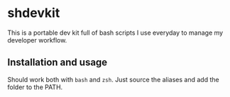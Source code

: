# shdevkit

This is a portable dev kit full of bash scripts I use everyday to manage my developer workflow.

## Installation and usage

Should work both with `bash` and `zsh`. Just source the aliases and add the folder to the PATH.

